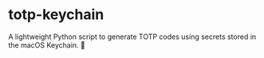 # totp-keychain
A lightweight Python script to generate TOTP codes using secrets stored in the macOS Keychain. 🚀
